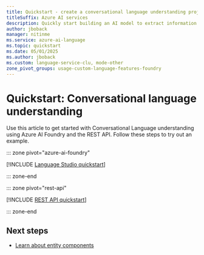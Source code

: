 ```yaml
---
title: Quickstart - create a conversational language understanding project
titleSuffix: Azure AI services
description: Quickly start building an AI model to extract information and predict the intentions of text-based utterances.
author: jboback
manager: nitinme
ms.service: azure-ai-language
ms.topic: quickstart
ms.date: 05/01/2025
ms.author: jboback
ms.custom: language-service-clu, mode-other
zone_pivot_groups: usage-custom-language-features-foundry
---
```


# Quickstart: Conversational language understanding 

Use this article to get started with Conversational Language understanding using Azure AI Foundry and the REST API. Follow these steps to try out an example.

::: zone pivot="azure-ai-foundry"

[!INCLUDE [Language Studio quickstart](includes/quickstarts/language-studio.md)]

::: zone-end

::: zone pivot="rest-api"

[!INCLUDE [REST API quickstart](includes/quickstarts/rest-api.md)]

::: zone-end

## Next steps

* [Learn about entity components](concepts/entity-components.md)
